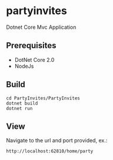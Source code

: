 # partyinvites

Dotnet Core Mvc Application

## Prerequisites

- DotNet Core 2.0
- NodeJs

## Build

```
cd PartyInvites/PartyInvites
dotnet build
dotnet run
```

## View

Navigate to the url and port provided, ex.:

```
http://localhost:62810/home/party
```